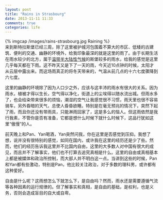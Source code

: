 ```yaml
---
layout: post
title: "Rains in Strasbourg"
date: 2013-11-11 11:33
comments: true
categories: life
---
```

{% imgcap /images/rains-strasbourg.jpg Raining %}  
来到斯特拉斯堡已经三周，除了这里被护城河包围着不算大的市区、低矮的古建筑、便利的交通、幽静的环境外，给我印象最深的就是这里的雨了。由于长期生活在雨水较少的北方，属于[温带半大陆性气候](http://zh.wikipedia.org/wiki/%E6%96%AF%E7%89%B9%E6%8B%89%E6%96%AF%E5%A0%A1)的斯堡较多的雨水，给我的感觉是这里几乎每天都在下雨。这不昨天又是下了一天的雨，今天近10点钟的时候，太阳才从云层中露出来。而这场雨真正的将冬天带来的，气温从前几点的十六七度骤降到六七度。  
  
这里的幽静的环境除了因为人口少之外，应该与这丰沛的雨水有很大的关系。因为雨水，植被才得以生长，空气得以净化，街道上的尘埃得以随水流出城。但雨水多了，也会给染带来很多的烦恼，潮湿的空气让我感觉很不习惯，雨天里也很不容易骑车，另外昏暗的天气，总使人昏昏欲睡。特别是在毫无预兆的情况下，突然下起了雨，而且你还没有带雨具，只能淋雨回家了，这是多么的恼人。但这雨依然是我行我素，不管你是否有准备，它都是想什么时候下就什么时候下，这品行犹如这里“傲慢”的人。  
  
前天晚上和Pan、Yan喝酒，Yan突然问我，你在这里是否感觉到压抑。我想了想，说并没有很特别的感觉，如同在国内，或许我在这里的经历还是少了些。然而，他们的经历告诉我这里并不比国内自由，这里的大多数人对中国有很大的成见，而且并不了解事实，他们也不打算去追究真相是什么。这里的自由或真相基本上都是被媒体和政治所控制，而大部人并不明白这一点。当讲到这些的时候，Pan和Yan都有些激动，特别是Pan，他比较关注政治，对于多数的理科男，或许都有这种爱好。  
  
自由是什么呢？这雨想怎么下就怎么下，是自由吗？然而，雨水还是需要遵循气流等各种因素的运行规律的。但了解事实和真相，是自由的基础，是权利，也是义务，否则会造成盲目的自大或自卑。
